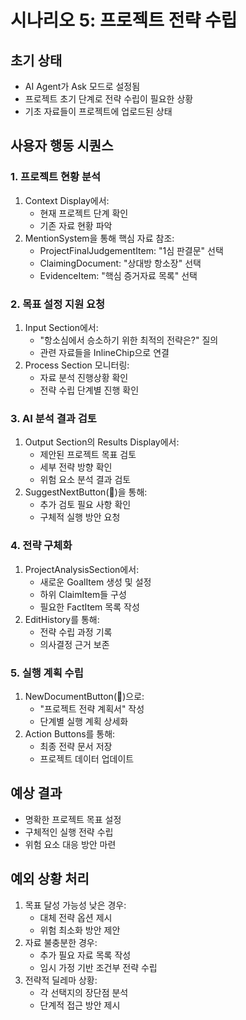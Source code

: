 # 시나리오 5: 프로젝트 전략 수립

## 초기 상태
- AI Agent가 Ask 모드로 설정됨
- 프로젝트 초기 단계로 전략 수립이 필요한 상황
- 기초 자료들이 프로젝트에 업로드된 상태

## 사용자 행동 시퀀스

### 1. 프로젝트 현황 분석
1. Context Display에서:
   - 현재 프로젝트 단계 확인
   - 기존 자료 현황 파악
2. MentionSystem을 통해 핵심 자료 참조:
   - ProjectFinalJudgementItem: "1심 판결문" 선택
   - ClaimingDocument: "상대방 항소장" 선택
   - EvidenceItem: "핵심 증거자료 목록" 선택

### 2. 목표 설정 지원 요청
1. Input Section에서:
   - "항소심에서 승소하기 위한 최적의 전략은?" 질의
   - 관련 자료들을 InlineChip으로 연결
2. Process Section 모니터링:
   - 자료 분석 진행상황 확인
   - 전략 수립 단계별 진행 확인

### 3. AI 분석 결과 검토
1. Output Section의 Results Display에서:
   - 제안된 프로젝트 목표 검토
   - 세부 전략 방향 확인
   - 위험 요소 분석 결과 검토
2. SuggestNextButton(🤖)을 통해:
   - 추가 검토 필요 사항 확인
   - 구체적 실행 방안 요청

### 4. 전략 구체화
1. ProjectAnalysisSection에서:
   - 새로운 GoalItem 생성 및 설정
   - 하위 ClaimItem들 구성
   - 필요한 FactItem 목록 작성
2. EditHistory를 통해:
   - 전략 수립 과정 기록
   - 의사결정 근거 보존

### 5. 실행 계획 수립
1. NewDocumentButton(📝)으로:
   - "프로젝트 전략 계획서" 작성
   - 단계별 실행 계획 상세화
2. Action Buttons를 통해:
   - 최종 전략 문서 저장
   - 프로젝트 데이터 업데이트

## 예상 결과
- 명확한 프로젝트 목표 설정
- 구체적인 실행 전략 수립
- 위험 요소 대응 방안 마련

## 예외 상황 처리
1. 목표 달성 가능성 낮은 경우:
   - 대체 전략 옵션 제시
   - 위험 최소화 방안 제안
2. 자료 불충분한 경우:
   - 추가 필요 자료 목록 작성
   - 임시 가정 기반 조건부 전략 수립
3. 전략적 딜레마 상황:
   - 각 선택지의 장단점 분석
   - 단계적 접근 방안 제시 